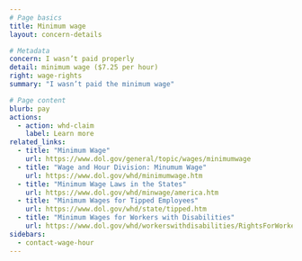 ```yaml
---
# Page basics
title: Minimum wage
layout: concern-details

# Metadata
concern: I wasn’t paid properly
detail: minimum wage ($7.25 per hour)
right: wage-rights
summary: "I wasn’t paid the minimum wage"

# Page content
blurb: pay
actions:
  - action: whd-claim
    label: Learn more
related_links:
  - title: "Minimum Wage"
    url: https://www.dol.gov/general/topic/wages/minimumwage
  - title: "Wage and Hour Division: Minumum Wage"
    url: https://www.dol.gov/whd/minimumwage.htm
  - title: "Minimum Wage Laws in the States"
    url: https://www.dol.gov/whd/minwage/america.htm
  - title: "Minimum Wages for Tipped Employees"
    url: https://www.dol.gov/whd/state/tipped.htm
  - title: "Minimum Wages for Workers with Disabilities"
    url: https://www.dol.gov/whd/workerswithdisabilities/RightsForWorkersWithDisabilities.pdf
sidebars:
  - contact-wage-hour
---
```

